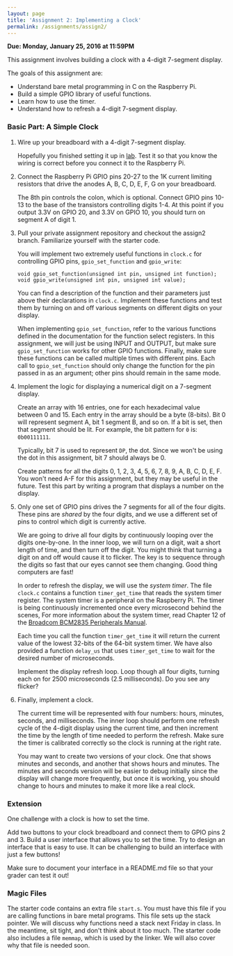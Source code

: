 ```yaml
---
layout: page
title: 'Assignment 2: Implementing a Clock'
permalink: /assignments/assign2/
---
```


**Due: Monday, January 25, 2016 at 11:59PM**

This assignment involves building a clock with a 4-digit 7-segment display.

The goals of this assignment are:

- Understand bare metal programming in C on the Raspberry Pi.
- Build a simple GPIO library of useful functions.
- Learn how to use the timer.
- Understand how to refresh a 4-digit 7-segment display.

### Basic Part: A Simple Clock

1.  Wire up your breadboard with a 4-digit 7-segment display.

    Hopefully you finished setting it up in [lab](/labs/lab2). Test it so that
    you know the wiring is correct before you connect it to the Raspberry Pi.

2.  Connect the Raspberry Pi GPIO pins 20-27 to the 1K current limiting
    resistors that drive the anodes A, B, C, D, E, F, G on your breadboard.

    The 8th pin controls the colon, which is optional. Connect GPIO pins 10-13
    to the base of the transistors controlling digits 1-4. At this point if you
    output 3.3V on GPIO 20, and 3.3V on GPIO 10, you should turn on segment A
    of digit 1.

3.  Pull your private assignment repository and checkout the assign2 branch. 
    Familiarize yourself with the starter code.

    You will implement two extremely useful functions in `clock.c` for
    controlling GPIO pins, `gpio_set_function` and `gpio_write`:

        void gpio_set_function(unsigned int pin, unsigned int function);
        void gpio_write(unsigned int pin, unsigned int value);

    You can find a description of the function and their parameters just above
    their declarations in `clock.c`. Implement these functions and test
    them by turning on and off various segments on different digits on your
    display.

    When implementing `gpio_set_function`, refer to the various functions
    defined in the documentation for the function select registers. In this
    assignment, we will just be using INPUT and OUTPUT, but make sure
    `gpio_set_function` works for other GPIO functions. Finally, make sure
    these functions can be called multiple times with different pins. Each call
    to `gpio_set_function` should only change the function for the pin passed
    in as an argument; other pins should remain in the same mode.

4.  Implement the logic for displaying a numerical digit on a 7-segment
    display.

    Create an array with 16 entries, one for each hexadecimal value between 0
    and 15. Each entry in the array should be a byte (8-bits). Bit 0 will
    represent segment A, bit 1 segment B, and so on. If a bit is set, then that
    segment should be lit. For example, the bit pattern for `0` is:
    `0b00111111`.

    Typically, bit 7 is used to represent `DP`, the dot. Since we won't be
    using the dot in this assignment, bit 7 should always be 0.

    Create patterns for all the digits 0, 1, 2, 3, 4, 5, 6, 7, 8, 9, A, B, C,
    D, E, F. You won't need A-F for this assignment, but they may be useful in
    the future. Test this part by writing a program that displays a number on
    the display.

5.  Only one set of GPIO pins drives the 7 segments for all of the four digits.
    These pins are _shared_ by the four digits, and we use a different set of
    pins to control which digit is currently active.

    We are going to drive all four digits by continuously looping over the
    digits one-by-one. In the inner loop, we will turn on a digit, wait a short
    length of time, and then turn off the digit. You might think that turning a
    digit on and off would cause it to flicker. The key is to sequence through
    the digits so fast that our eyes cannot see them changing. Good thing
    computers are fast!

    In order to refresh the display, we will use the *system timer*. The file
    `clock.c` contains a function `timer_get_time` that reads the system timer
    register. The system timer is a peripheral on the Raspberry Pi. The timer
    is being continuously incremented once every microsecond behind the scenes,
    For more information about the system timer, read Chapter 12 of the
    [Broadcom BCM2835 Peripherals
    Manual](http://www.raspberrypi.org/wp-content/uploads/2012/02/BCM2835-ARM-Peripherals.pdf).

    Each time you call the function `timer_get_time` it will return the current
    value of the lowest 32-bits of the 64-bit system timer. We have also
    provided a function `delay_us` that uses `timer_get_time` to wait for the
    desired number of microseconds.

    Implement the display refresh loop. Loop though all four digits, turning
    each on for 2500 microseconds (2.5 milliseconds). Do you see any flicker?

6.  Finally, implement a clock.

    The current time will be represented with four numbers: hours, minutes,
    seconds, and milliseconds. The inner loop should perform one refresh cycle
    of the 4-digit display using the current time, and then increment the time
    by the length of time needed to perform the refresh. Make sure the timer is
    calibrated correctly so the clock is running at the right rate.

    You may want to create two versions of your clock. One that shows minutes
    and seconds, and another that shows hours and minutes. The minutes and
    seconds version will be easier to debug initially since the display will
    change more frequently, but once it is working, you should change to hours
    and minutes to make it more like a real clock.

### Extension

One challenge with a clock is how to set the time.

Add two buttons to your clock breadboard and connect them to GPIO pins 2 and 3. 
Build a user interface that allows
you to set the time. Try to design an interface that is easy to use. It can be
challenging to build an interface with just a few buttons!

Make sure to document your interface in a README.md file so that your grader 
can test it out!

### Magic Files

The starter code contains an extra file `start.s`. You must have this file if
you are calling functions in bare metal programs. This file sets up the stack
pointer. We will discuss why functions need a stack next Friday in class. In
the meantime, sit tight, and don't think about it too much. The starter code
also includes a file ```memmap```, which is used by the linker. We will also
cover why that file is needed soon.
